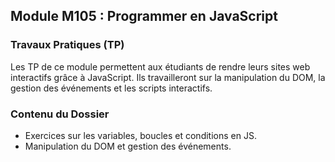 ## Module M105 : Programmer en JavaScript 

### Travaux Pratiques (TP)
Les TP de ce module permettent aux étudiants de rendre leurs sites web interactifs grâce à JavaScript. Ils travailleront sur la manipulation du DOM, la gestion des événements et les scripts interactifs.

### Contenu du Dossier
- Exercices sur les variables, boucles et conditions en JS.  
- Manipulation du DOM et gestion des événements.